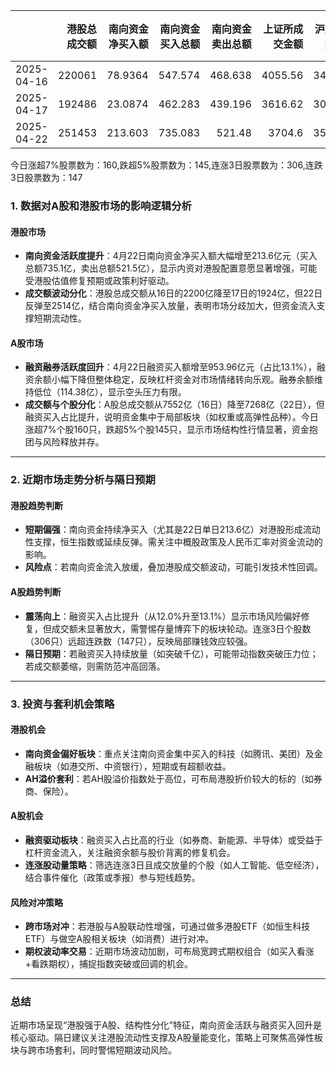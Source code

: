 |            |   港股总成交额 |   南向资金净买入额 |   南向资金买入总额 |   南向资金卖出总额 |   上证所成交金额 |   沪交所成交金额 |   融资融券余额 |   融资买入额 |   融券卖出额 |   融券余额 |   融资余额 |   A股总成交额 |   融资买入占比 |
|:-----------|---------------:|-------------------:|-------------------:|-------------------:|-----------------:|-----------------:|---------------:|-------------:|-------------:|-----------:|-----------:|--------------:|---------------:|
| 2025-04-16 |         220061 |            78.9364 |            547.574 |            468.638 |          4055.56 |          3497.27 |        18137.5 |       906.48 |         6.02 |     113.56 |    18024   |       7552.83 |       0.120019 |
| 2025-04-17 |         192486 |            23.0874 |            462.283 |            439.196 |          3616.62 |          3086.73 |        18102.5 |       868.61 |         5.78 |     112.64 |    17989.8 |       6703.35 |       0.129579 |
| 2025-04-22 |         251453 |           213.603  |            735.083 |            521.48  |          3704.6  |          3563.41 |        18091.8 |       953.96 |         5.11 |     114.38 |    17977.5 |       7268.01 |       0.131255 |

今日涨超7%股票数为：160,跌超5%股票数为：145,连涨3日股票数为：306,连跌3日股票数为：147



### 1. 数据对A股和港股市场的影响逻辑分析

#### **港股市场**  
- **南向资金活跃度提升**：4月22日南向资金净买入额大幅增至213.6亿元（买入总额735.1亿，卖出总额521.5亿），显示内资对港股配置意愿显著增强，可能受港股估值修复预期或政策利好驱动。  
- **成交额波动分化**：港股总成交额从16日的2200亿降至17日的1924亿，但22日反弹至2514亿，结合南向资金净买入放量，表明市场分歧加大，但资金流入支撑短期流动性。  

#### **A股市场**  
- **融资融券活跃度回升**：4月22日融资买入额增至953.96亿元（占比13.1%），融资余额小幅下降但整体稳定，反映杠杆资金对市场情绪转向乐观。融券余额维持低位（114.38亿），显示空头压力有限。  
- **成交额与个股分化**：A股总成交额从7552亿（16日）降至7268亿（22日），但融资买入占比提升，说明资金集中于局部板块（如权重或高弹性品种）。今日涨超7%个股160只，跌超5%个股145只，显示市场结构性行情显著，资金抱团与风险释放并存。  

---

### 2. 近期市场走势分析与隔日预期

#### **港股趋势判断**  
- **短期偏强**：南向资金持续净买入（尤其是22日单日213.6亿）对港股形成流动性支撑，恒生指数或延续反弹。需关注中概股政策及人民币汇率对资金流动的影响。  
- **风险点**：若南向资金流入放缓，叠加港股成交额波动，可能引发技术性回调。  

#### **A股趋势判断**  
- **震荡向上**：融资买入占比提升（从12.0%升至13.1%）显示市场风险偏好修复，但成交额未显著放大，需警惕存量博弈下的板块轮动。连涨3日个股数（306只）远超连跌数（147只），反映局部赚钱效应较强。  
- **隔日预期**：若融资买入持续放量（如突破千亿），可能带动指数突破压力位；若成交额萎缩，则需防范冲高回落。  

---

### 3. 投资与套利机会策略

#### **港股机会**  
- **南向资金偏好板块**：重点关注南向资金集中买入的科技（如腾讯、美团）及金融板块（如港交所、中资银行），短期或有超额收益。  
- **AH溢价套利**：若AH股溢价指数处于高位，可布局港股折价较大的标的（如券商、保险）。  

#### **A股机会**  
- **融资驱动板块**：融资买入占比高的行业（如券商、新能源、半导体）或受益于杠杆资金流入，关注融资余额与股价背离的修复机会。  
- **连涨股动量策略**：筛选连涨3日且成交放量的个股（如人工智能、低空经济），结合事件催化（政策或季报）参与短线趋势。  

#### **风险对冲策略**  
- **跨市场对冲**：若港股与A股联动性增强，可通过做多港股ETF（如恒生科技ETF）与做空A股相关板块（如消费）进行对冲。  
- **期权波动率交易**：近期市场波动加剧，可布局宽跨式期权组合（如买入看涨+看跌期权），捕捉指数突破或回调的机会。  

---

### 总结  
近期市场呈现“港股强于A股、结构性分化”特征，南向资金活跃与融资买入回升是核心驱动。隔日建议关注港股流动性支撑及A股量能变化，策略上可聚焦高弹性板块与跨市场套利，同时警惕短期波动风险。